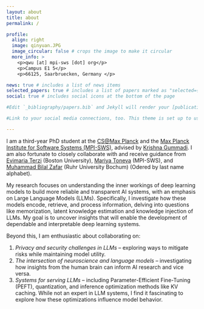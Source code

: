 ```yaml
---
layout: about
title: about
permalink: /

profile:
  align: right
  image: qinyuan.JPG
  image_circular: false # crops the image to make it circular
  more_info: >
    <p>qwu [at] mpi-sws [dot] org</p>
    <p>Campus E1 5</p>
    <p>66125, Saarbruecken, Germany </p>

news: true # includes a list of news items
selected_papers: true # includes a list of papers marked as "selected={true}"
social: true # includes social icons at the bottom of the page

#Edit `_bibliography/papers.bib` and Jekyll will render your [publications page](/al-folio/publications/) automatically.

#Link to your social media connections, too. This theme is set up to use [Font Awesome icons](https://fontawesome.com/) and [Academicons](https://jpswalsh.github.io/academicons/), like the ones below. Add your Facebook, Twitter, LinkedIn, Google Scholar, or just disable all of them.

---
```


I am a third-year PhD student at the <a href="https://www.cis.mpg.de/">CS@Max Planck</a> and the <a href="https://www.mpi-sws.org/">Max Planck Institute for Software Systems (MPI-SWS)</a>, advised by <a href="https://people.mpi-sws.org/~gummadi/">Krishna Gummadi</a>. I am also fortunate to closely collaborate with and receive guidance from <a href="https://cs-people.bu.edu/evimaria/">Evimaria Terzi</a> (Boston University), <a href="https://mtoneva.com/">Mariya Toneva</a> (MPI-SWS), and <a href="https://informatik.rub.de/zafar/">Muhammad Bilal Zafar</a> (Ruhr University Bochum) (Odered by last name alphabet).

My research focuses on understanding the inner workings of deep learning models to build more reliable and transparent AI systems, with an emphasis on Large Language Models (LLMs). Specifically, I investigate how these models encode, retrieve, and process information, delving into questions like memorization, latent knowledge estimation and knowledge injection of LLMs. My goal is to uncover insights that will enable the development of dependable and interpretable deep learning systems.

Beyond this, I am enthusiastic about collaborating on:

1. *Privacy and security challenges in LLMs* – exploring ways to mitigate risks while maintaining model utility.
2. *The intersection of neuroscience and language models* – investigating how insights from the human brain can inform AI research and vice versa.
3. *Systems for serving LLMs* – including Parameter-Efficient Fine-Tuning (PEFT), quantization, and inference optimization methods like KV caching. While not an expert in LLM systems, I find it fascinating to explore how these optimizations influence model behavior.

<!-- Prior to joining MPI-SWS, I earned my bachelor's degree in mathematics-physics fundamental science from the <a href="https://www.yingcai.uestc.edu.cn//">Yingcai Honors College</a> at the <a href="https://en.uestc.edu.cn/">University of Electronic Science and Technology of China (UESTC)</a>. -->